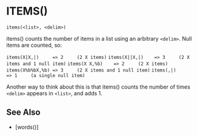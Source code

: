 # ITEMS()
`items(<list>, <delim>)`

  items() counts the number of items in a list using an arbitrary `<delim>`. Null items are counted, so:

`items(X|X,|)     => 2     (2 X items)`
`items(X||X,|)    => 3     (2 X items and 1 null item)`
`items(X X,%b)    => 2     (2 X items)`
`items(X%b%bX,%b) => 3     (2 X items and 1 null item)`
`items(,|)        => 1     (a single null item)`

   Another way to think about this is that items() counts the number of times `<delim>` appears in `<list>`, and adds 1.


## See Also
- [words()]

